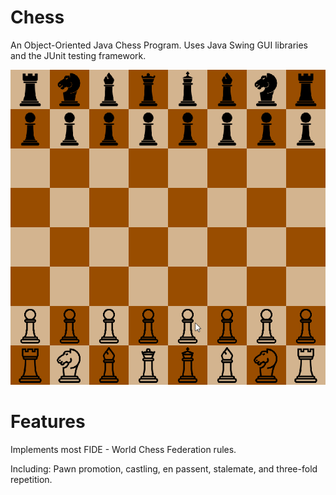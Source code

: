 # Chess
An Object-Oriented Java Chess Program. Uses Java Swing GUI libraries and the JUnit testing framework.

![Quick Demo](Demo.gif)

# Features

Implements most FIDE - World Chess Federation rules.

Including: Pawn promotion, castling, en passent, stalemate, and three-fold repetition.

